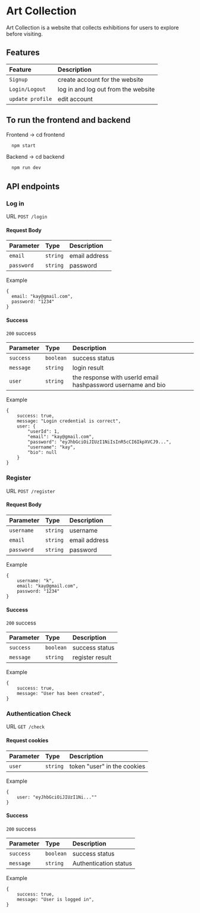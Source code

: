 # Art Collection
Art Collection is a website that collects exhibitions for users to explore before visiting.

## Features

| Feature | Description                |
| :-------- | :------------------------- |
| `Signup` | create account for the website|
| `Login/Logout` | log in and log out from the website|
| `update profile` | edit account |

## To run the frontend and backend
Frontend -> cd frontend
```bash
  npm start
```
Backend -> cd backend
```bash
  npm run dev
```

## API endpoints

### Log in

URL
`POST /login`

#### Request Body

| Parameter | Type     | Description                |
| :-------- | :------- | :------------------------- |
| `email` | `string` | email address |
| `password` | `string` | password | 

Example

```
{
  email: "kay@gmail.com",
  password: "1234"
}
```
#### Success

`200` success

| Parameter | Type     | Description                |
| :-------- | :------- | :------------------------- |
| `success` | `boolean` | success status |
| `message` | `string` | login result |
| `user` | `string` | the response with userId email hashpassword username and bio |


Example

```
{
    success: true,
    message: "Login credential is correct",
    user: {
        "userId": 1,
        "email": "kay@gmail.com",
        "password": "eyJhbGciOiJIUzI1NiIsInR5cCI6IkpXVCJ9...",
        "username": "kay",
        "bio": null
    }
}
```
### Register

URL
`POST /register`

#### Request Body

| Parameter | Type     | Description                |
| :-------- | :------- | :------------------------- |
| `username` | `string` | username | 
| `email` | `string` | email address |  
| `password` | `string` | password | 

Example

```
{
    username: "k",
    email: "kay@gmail.com",
    password: "1234"
}
```
#### Success

`200` success

| Parameter | Type     | Description                |
| :-------- | :------- | :------------------------- |
| `success` | `boolean` | success status |
| `message` | `string` | register result |


Example

```
{
    success: true,
    message: "User has been created",
}
```
### Authentication Check

URL
`GET /check`

#### Request cookies

| Parameter | Type     | Description                |
| :-------- | :------- | :------------------------- |
| `user` | `string` | token "user" in the cookies |


Example

```
{
    user: "eyJhbGciOiJIUzI1Ni...""
}
```
#### Success

`200` success

| Parameter | Type     | Description                |
| :-------- | :------- | :------------------------- |
| `success` | `boolean` | success status |
| `message` | `string` | Authentication status |


Example

```
{
    success: true,
    message: "User is logged in",
}
```
